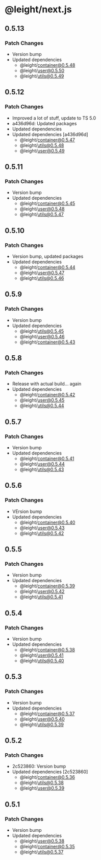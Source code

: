 # @leight/next.js

## 0.5.13

### Patch Changes

- Version bump
- Updated dependencies
    - @leight/container@0.5.48
    - @leight/user@0.5.50
    - @leight/utils@0.5.49

## 0.5.12

### Patch Changes

- Improved a lot of stuff, update to TS 5.0
- a436d96d: Updated packages
- Updated dependencies
- Updated dependencies [a436d96d]
    - @leight/container@0.5.47
    - @leight/utils@0.5.48
    - @leight/user@0.5.49

## 0.5.11

### Patch Changes

- Version bump
- Updated dependencies
    - @leight/container@0.5.45
    - @leight/user@0.5.48
    - @leight/utils@0.5.47

## 0.5.10

### Patch Changes

- Version bump, updated packages
- Updated dependencies
    - @leight/container@0.5.44
    - @leight/user@0.5.47
    - @leight/utils@0.5.46

## 0.5.9

### Patch Changes

- Version bump
- Updated dependencies
    - @leight/utils@0.5.45
    - @leight/user@0.5.46
    - @leight/container@0.5.43

## 0.5.8

### Patch Changes

- Release with actual build... again
- Updated dependencies
    - @leight/container@0.5.42
    - @leight/user@0.5.45
    - @leight/utils@0.5.44

## 0.5.7

### Patch Changes

- Version bump
- Updated dependencies
    - @leight/container@0.5.41
    - @leight/user@0.5.44
    - @leight/utils@0.5.43

## 0.5.6

### Patch Changes

- VErsion bump
- Updated dependencies
    - @leight/container@0.5.40
    - @leight/user@0.5.43
    - @leight/utils@0.5.42

## 0.5.5

### Patch Changes

- Version bump
- Updated dependencies
    - @leight/container@0.5.39
    - @leight/user@0.5.42
    - @leight/utils@0.5.41

## 0.5.4

### Patch Changes

- Version bump
- Updated dependencies
    - @leight/container@0.5.38
    - @leight/user@0.5.41
    - @leight/utils@0.5.40

## 0.5.3

### Patch Changes

- Version bump
- Updated dependencies
    - @leight/container@0.5.37
    - @leight/user@0.5.40
    - @leight/utils@0.5.39

## 0.5.2

### Patch Changes

- 2c523860: Version bump
- Updated dependencies [2c523860]
    - @leight/container@0.5.36
    - @leight/utils@0.5.38
    - @leight/user@0.5.39

## 0.5.1

### Patch Changes

- Version bump
- Updated dependencies
    - @leight/user@0.5.38
    - @leight/container@0.5.35
    - @leight/utils@0.5.37

